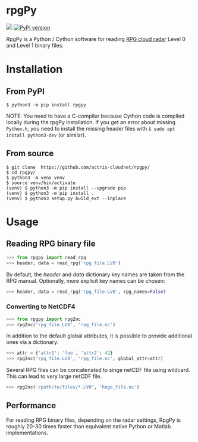 # rpgPy

![](https://github.com/actris-cloudnet/rpgpy/workflows/RpgPy%20CI/badge.svg)
[![PyPI version](https://badge.fury.io/py/rpgPy.svg)](https://badge.fury.io/py/rpgPy)

RpgPy is a Python / Cython software for reading [RPG cloud radar](https://www.radiometer-physics.de/products/microwave-remote-sensing-instruments/94-ghz-fmcw-doppler-cloud-radar/) Level 0 and Level 1 binary files.

# Installation

## From PyPI
```
$ python3 -m pip install rpgpy
```
NOTE: You need to have a C-compiler because Cython code is compiled locally during the rpgPy installation.
If you get an error about missing `Python.h`, you need to install the missing header files with `$ sudo apt install python3-dev` (or similar).

## From source
``` 
$ git clone  https://github.com/actris-cloudnet/rpgpy/
$ cd rpgpy/
$ python3 -m venv venv
$ source venv/bin/activate
(venv) $ python3 -m pip install --upgrade pip
(venv) $ python3 -m pip install .
(venv) $ python3 setup.py build_ext --inplace
```

# Usage

## Reading RPG binary file
```python
>>> from rpgpy import read_rpg
>>> header, data = read_rpg('rpg_file.LV0')
```
By default, the *header* and *data* dictionary key names are taken from the RPG manual. Optionally, 
more explicit key names can be chosen:
```python
>>> header, data = read_rpg('rpg_file.LV0', rpg_names=False)
```
### Converting to NetCDF4
```python
>>> from rpgpy import rpg2nc
>>> rpg2nc('rpg_file.LV0', 'rpg_file.nc')
```
In addition to the default global attributes, it is possible to provide 
additional ones via a dictionary:
```python
>>> attr = {'attr1': 'foo', 'attr2': 42}
>>> rpg2nc('rpg_file.LV0', 'rpg_file.nc', global_attr=attr)
```
Several RPG files can be concatenated to singe netCDF file using wildcard.
This can lead to very large netCDF file.
```python
>>> rpg2nc('/path/to/files/*.LV0', 'huge_file.nc')
```

Performance
-----------
For reading RPG binary files, depending on the radar settings, RpgPy is roughly 20-30 times faster than equivalent native Python or Matlab implementations.

